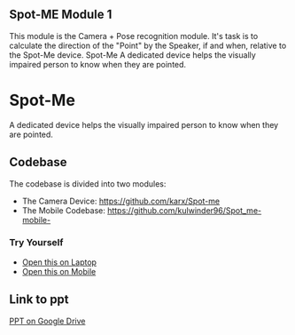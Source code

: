 ## Spot-ME Module 1
This module is the Camera + Pose recognition module.
It's task is to calculate the direction of the "Point" by the Speaker, if and when, relative to the Spot-Me device.
 Spot-Me 
A dedicated device helps the visually impaired person to know when they are pointed.

# Spot-Me
A dedicated device helps the visually impaired person to know when they are pointed.

## Codebase
The codebase is divided into two modules:
* The Camera Device: https://github.com/karx/Spot-me
* The Mobile Codebase: https://github.com/kulwinder96/Spot_me-mobile-

### Try Yourself
* [Open this on Laptop](https://karx.github.io/Spot-me)
* [Open this on Mobile](https://kulwinder96.github.io/Spot_me-mobile-)

## Link to ppt
[PPT on Google Drive](https://drive.google.com/file/d/0BxK0ABULjBYHZEt1cmFkUUpmRk9zSUtBS0lVcGhYWVNSOE9r/view?usp=sharing)

